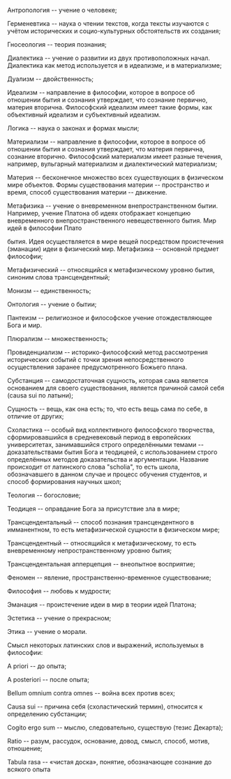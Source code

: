 Антропология -- учение о человеке;

Герменевтика -- наука о чтении текстов, когда тексты изучаются с учётом
исторических и социо-культурных обстоятельств их создания;

Гносеология -- теория познания;

Диалектика -- учение о развитии из двух противоположных начал.
Диалектика как метод используется и в идеализме, и в материализме;

Дуализм -- двойственность;

Идеализм -- направление в философии, которое в вопросе об отношении
бытия и сознания утверждает, что сознание первично, материя вторична.
Философский идеализм имеет такие формы, как объективный идеализм и
субъективный идеализм.

Логика -- наука о законах и формах мысли;

Материализм -- направление в философии, которое в вопросе об отношении
бытия и сознания утверждает, что материя первична, сознание вторично.
Философский материализм имеет разные течения, например, вульгарный
материализм и диалектический материализм;

Материя -- бесконечное множество всех существующих в физическом мире
объектов. Формы существования материи -- пространство и время, способ
существования материи -- движение.

Метафизика -- учение о вневременном внепространственном бытии. Например,
учение Платона об идеях отображает концепцию вневременного
внепространственного невещественного бытия. Мир идей в философии Плато

бытия. Идея осуществляется в мире вещей посредством проистечения
(эманации) идеи в физический мир. Метафизика -- основной предмет
философии;

Метафизический -- относящийся к метафизическому уровню бытия, синоним
слова трансцендентный;

Монизм -- единственность;

Онтология -- учение о бытии;

Пантеизм -- религиозное и философское учение отождествляющее Бога и мир.

Плюрализм -- множественность;

Провиденциализм -- историко-философский метод рассмотрения исторических
событий с точки зрения непосредственного осуществления заранее
предусмотренного Божьего плана.

Субстанция -- самодостаточная сущность, которая сама является основанием
для своего существования, является причиной самой себя (causa sui по
латыни);

Сущность -- вещь, как она есть; то, что есть вещь сама по себе, в
отличие от других;

Схоластика -- особый вид коллективного философского творчества,
сформировавшийся в средневековый период в европейских университетах,
занимавшийся строго определёнными темами -- доказательствами бытия Бога
и теодицеей, с использованием строго определённых методов доказательства
и аргументации. Название происходит от латинского слова "scholia", то
есть школа, обозначавшего в данном случае и процесс обучения студентов,
и способ формирования научных школ;

Теология -- богословие;

Теодицея -- оправдание Бога за присутствие зла в мире;

Трансцендентальный -- способ познания трансцендентного в имманентном, то
есть метафизической сущности в физическом мире;

Трансцендентный -- относящийся к метафизическому, то есть вневременному
непространственному уровню бытия;

Трансцендентальная апперцепция -- внеопытное восприятие;

Феномен -- явление, пространственно-временное существование;

Философия -- любовь к мудрости;

Эманация -- проистечение идеи в мир в теории идей Платона;

Эстетика -- учение о прекрасном;

Этика -- учение о морали.

Смысл некоторых латинских слов и выражений, используемых в философии:

A priori -- до опыта;

А posteriori -- после опыта;

Bellum omnium contra omnes -- война всех против всех;

Causa sui -- причина себя (схоластический термин), относится к
определению субстанции;

Cogito ergo sum -- мыслю, следовательно, существую (тезис Декарта);

Ratio -- разум, рассудок, основание, довод, смысл, способ, мотив,
отношение;

Tabula rasa -- «чистая доска», понятие, обозначающее сознание до всякого
опыта
